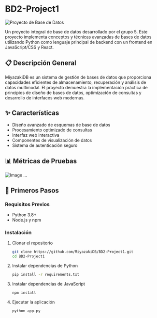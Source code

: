 # BD2-Project1

![Proyecto de Base de Datos](https://img.shields.io/badge/Base_de_Datos-Proyecto-blue)

Un proyecto integral de base de datos desarrollado por el grupo 5. Este proyecto implementa conceptos y técnicas avanzadas de bases de datos utilizando Python como lenguaje principal de backend con un frontend en JavaScript/CSS y React.

## 📋 Descripción General

MiyazakiDB es un sistema de gestión de bases de datos que proporciona capacidades eficientes de almacenamiento, recuperación y análisis de datos multimodal. El proyecto demuestra la implementación práctica de principios de diseño de bases de datos, optimización de consultas y desarrollo de interfaces web modernas.

## ✨ Características

- Diseño avanzado de esquemas de base de datos
- Procesamiento optimizado de consultas
- Interfaz web interactiva
- Componentes de visualización de datos
- Sistema de autenticación seguro

## 📊 Métricas de Pruebas
![Image](https://github.com/user-attachments/assets/dc33596d-fd94-4380-9af1-14fcd34efb93)
...

## 🚀 Primeros Pasos

### Requisitos Previos

- Python 3.8+
- Node.js y npm

### Instalación

1. Clonar el repositorio
   ```bash
   git clone https://github.com/MiyazakiDB/BD2-Project1.git
   cd BD2-Project1
   ```

2. Instalar dependencias de Python
   ```bash
   pip install -r requirements.txt
   ```

3. Instalar dependencias de JavaScript
   ```bash
   npm install
   ```


5. Ejecutar la aplicación
   ```bash
   python app.py
   ```
